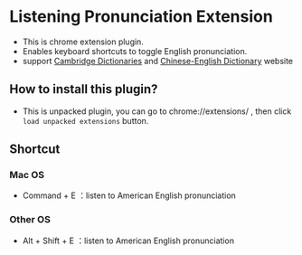 # Listening Pronunciation Extension
- This is chrome extension plugin.
- Enables keyboard shortcuts to toggle English pronunciation.
- support [Cambridge Dictionaries](http://dictionary.cambridge.org/) and [Chinese-English Dictionary](http://cdict.net/) website

## How to install this plugin?
- This is unpacked plugin, you can go to chrome://extensions/ , then click `load unpacked extensions` button.

## Shortcut
### Mac OS
- Command + E ：listen to American English pronunciation

### Other OS
- Alt + Shift + E ：listen to American English pronunciation
